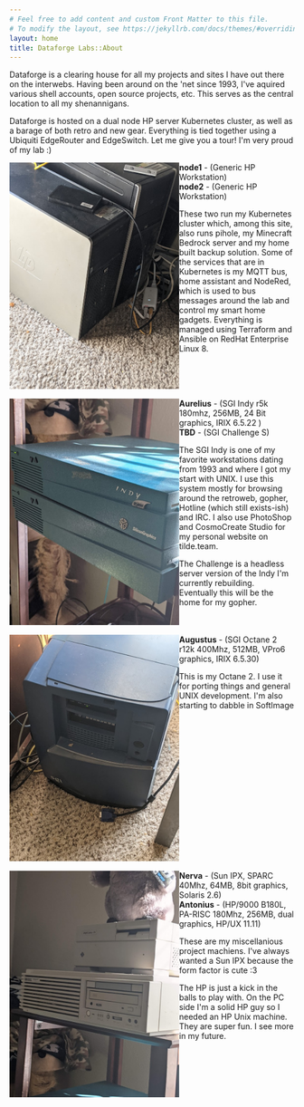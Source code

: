 ```yaml
---
# Feel free to add content and custom Front Matter to this file.
# To modify the layout, see https://jekyllrb.com/docs/themes/#overriding-theme-defaults
layout: home
title: Dataforge Labs::About
---
```

Dataforge is a clearing house for all my projects and sites I have out there on the interwebs. Having been around on the 'net since 1993, I've
aquired various shell accounts, open source projects, etc. This serves as the central location to all my shenannigans.

Dataforge is hosted on a dual node HP server Kubernetes cluster, as well as a barage of both retro and new gear. Everything is tied together using a Ubiquiti EdgeRouter and EdgeSwitch. Let me give you a tour! I'm very proud of my lab :)

<img src="assets/img/cluster.jpg" width="300" align="left">
<b>node1</b> - (Generic HP Workstation)
<br>
<b>node2</b> - (Generic HP Workstation)
<br>
<p>
These two run my Kubernetes cluster which, among this site, also runs pihole, my Minecraft Bedrock server and my home built backup solution. Some of the services that are in Kubernetes is my MQTT bus, home assistant and NodeRed, which is used to bus messages around the lab and control my smart home gadgets. Everything is managed using Terraform and Ansible on RedHat Enterprise Linux 8.
<br clear="left">
<br>
<img src="assets/img/indy.jpg" width="300" align="left">
<b>Aurelius</b> - (SGI Indy r5k 180mhz, 256MB, 24 Bit graphics, IRIX 6.5.22 )
<br>
<b>TBD</b> - (SGI Challenge S)
<br>
<p>
The SGI Indy is one of my favorite workstations dating from 1993 and where I got my start with UNIX. I use this system mostly for browsing around the retroweb,
gopher, Hotline (which still exists-ish) and IRC. I also use PhotoShop and CosmoCreate Studio for my personal website on tilde.team.
<p>
The Challenge is a headless server version of the Indy I'm currently rebuilding. Eventually this will be the home for my gopher.
<br clear="left">
<br>
<img src="assets/img/octane.jpg" width="300" align="left">
<b>Augustus</b> - (SGI Octane 2 r12k 400Mhz, 512MB, VPro6 graphics, IRIX 6.5.30)
<br>
<p>
This is my Octane 2. I use it for porting things and general UNIX development. I'm also starting to dabble in SoftImage
<br clear="left">
<br>
<img src="assets/img/misc.jpg" width="300" align="left">
<b>Nerva</b> - (Sun IPX, SPARC 40Mhz, 64MB, 8bit graphics, Solaris 2.6)
<br>
<b>Antonius</b> - (HP/9000 B180L, PA-RISC 180Mhz, 256MB, dual graphics, HP/UX 11.11)
<br>
<p>
These are my miscellanious project machiens. I've always wanted a Sun IPX because the form factor is cute :3
<p>
The HP is just a kick in the balls to play with. On the PC side I'm a solid HP guy so I needed an HP Unix machine. They are super fun. I see more in my future.
